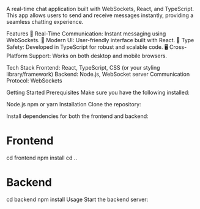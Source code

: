 A real-time chat application built with WebSockets, React, and TypeScript. This app allows users to send and receive messages instantly, providing a seamless chatting experience.

Features
📡 Real-Time Communication: Instant messaging using WebSockets.
🎨 Modern UI: User-friendly interface built with React.
🔐 Type Safety: Developed in TypeScript for robust and scalable code.
🖥️ Cross-Platform Support: Works on both desktop and mobile browsers.

Tech Stack
  Frontend: React, TypeScript, CSS (or your styling library/framework)
  Backend: Node.js, WebSocket server
  Communication Protocol: WebSockets


  Getting Started
Prerequisites
Make sure you have the following installed:

Node.js
npm or yarn
Installation
Clone the repository:


Install dependencies for both the frontend and backend:

# Frontend
cd frontend
npm install
cd ..

# Backend
cd backend
npm install
Usage
Start the backend server:
